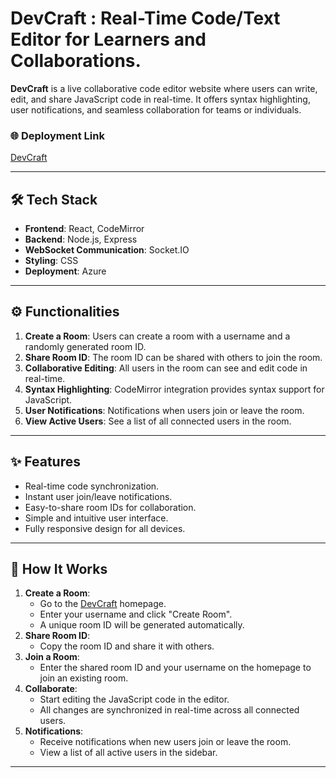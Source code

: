 # DevCraft : Real-Time Code/Text Editor for Learners and Collaborations.

**DevCraft** is a live collaborative code editor website where users can write, edit, and share JavaScript code in real-time. It offers syntax highlighting, user notifications, and seamless collaboration for teams or individuals.

### 🌐 Deployment Link
[DevCraft](https://devcraft.aradhya.site)

---

## 🛠️ Tech Stack
- **Frontend**: React, CodeMirror
- **Backend**: Node.js, Express
- **WebSocket Communication**: Socket.IO
- **Styling**: CSS
- **Deployment**: Azure

---

## ⚙️ Functionalities
1. **Create a Room**: Users can create a room with a username and a randomly generated room ID.
2. **Share Room ID**: The room ID can be shared with others to join the room.
3. **Collaborative Editing**: All users in the room can see and edit code in real-time.
4. **Syntax Highlighting**: CodeMirror integration provides syntax support for JavaScript.
5. **User Notifications**: Notifications when users join or leave the room.
6. **View Active Users**: See a list of all connected users in the room.

---

## ✨ Features
- Real-time code synchronization.
- Instant user join/leave notifications.
- Easy-to-share room IDs for collaboration.
- Simple and intuitive user interface.
- Fully responsive design for all devices.

---

## 🚀 How It Works
1. **Create a Room**:
   - Go to the [DevCraft](https://devcraft.aradhya.site) homepage.
   - Enter your username and click "Create Room".
   - A unique room ID will be generated automatically.
2. **Share Room ID**:
   - Copy the room ID and share it with others.
3. **Join a Room**:
   - Enter the shared room ID and your username on the homepage to join an existing room.
4. **Collaborate**:
   - Start editing the JavaScript code in the editor.
   - All changes are synchronized in real-time across all connected users.
5. **Notifications**:
   - Receive notifications when new users join or leave the room.
   - View a list of all active users in the sidebar.

---
